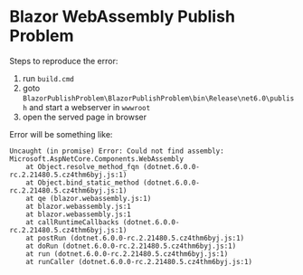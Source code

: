 # Blazor WebAssembly Publish Problem

Steps to reproduce the error:

1. run `build.cmd`
2. goto `BlazorPublishProblem\BlazorPublishProblem\bin\Release\net6.0\publish` and start a webserver in `wwwroot`
3. open the served page in browser

Error will be something like: 

```
Uncaught (in promise) Error: Could not find assembly: Microsoft.AspNetCore.Components.WebAssembly
    at Object.resolve_method_fqn (dotnet.6.0.0-rc.2.21480.5.cz4thm6byj.js:1)
    at Object.bind_static_method (dotnet.6.0.0-rc.2.21480.5.cz4thm6byj.js:1)
    at qe (blazor.webassembly.js:1)
    at blazor.webassembly.js:1
    at blazor.webassembly.js:1
    at callRuntimeCallbacks (dotnet.6.0.0-rc.2.21480.5.cz4thm6byj.js:1)
    at postRun (dotnet.6.0.0-rc.2.21480.5.cz4thm6byj.js:1)
    at doRun (dotnet.6.0.0-rc.2.21480.5.cz4thm6byj.js:1)
    at run (dotnet.6.0.0-rc.2.21480.5.cz4thm6byj.js:1)
    at runCaller (dotnet.6.0.0-rc.2.21480.5.cz4thm6byj.js:1)
```